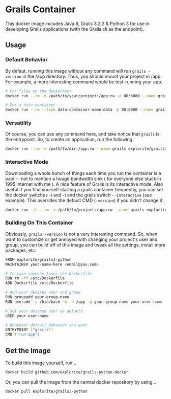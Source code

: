 # Grails Container

This docker image includes Java 8, Grails 3.2.3 & Python 3 for use in developing Grails applications (with the Grails cli as the endpoint).

## Usage

### Default Behavior
By defaut, running this image without any command will run `grails -version` in the /app directory. Thus, you should mount your project in /app. For example, a more interesting command would be test-running your app.

```bash
# For files on the dockerhost
docker run --rm -v /path/to/your/project:/app:rw -p 80:8080 --name grails explorite/grails3-python grails run-app

# For a data container
docker run --rm --link data-container-name:data -p 80:8080 --name grails explorite/grails3-python grails run-app
```

### Versatility
Of course, you can use any command here, and take notice that `grails` is the entrypoint. So, to create an application, run the following:

```bash
docker run --rm -v /path/to/dir:/app:rw --name grails explorite/grails3-python create-app helloworld
```

### Interactive Mode
Downloading a whole bunch of things each time you run the container is a pain -- not to mention a huuge bandwidth sink ( for everyone else stuck in 1995 internet with me ). A nice feature of Grails is its interactive mode. Also useful if you find yourself starting a grails container frequently, you can set the docker switches -i and -t and the grails switch `--interactive` (see example). This overrides the default CMD (`-version`) if you didn't change it.

```bash
docker run -it --rm -v /path/to/project:/app:rw --name grails explorite/grails3-python --interactive
```

### Building On This Container

Obviously, `grails -version` is not a very interesting command. So, when want to customize or get annoyed with changing your project's user and group, you can build off of this image and tweak all the settings, install more packages, etc:

```bash
FROM explorite/grails3-python
MAINTAINER your-name-here <email@you.com>

# In case someone loses the Dockerfile
RUN rm -rf /etc/Dockerfile
ADD Dockerfile /etc/Dockerfile

# Add your desired user and group
RUN groupadd your-group-name
RUN useradd -s /bin/bash -m -d /app -g your-group-name your-user-name

# Set your desired user as default
USER your-user-name

# Whatever default behavior you want
ENTRYPOINT ["grails"]
CMD ["run-app"]
```

## Get the Image

To build this image yourself, run...
 
```bash
docker build github.com/explorite/grails-python-docker
```

Or, you can pull the image from the central docker repository by using... 

```bash
docker pull explorite/grails3-python
```
